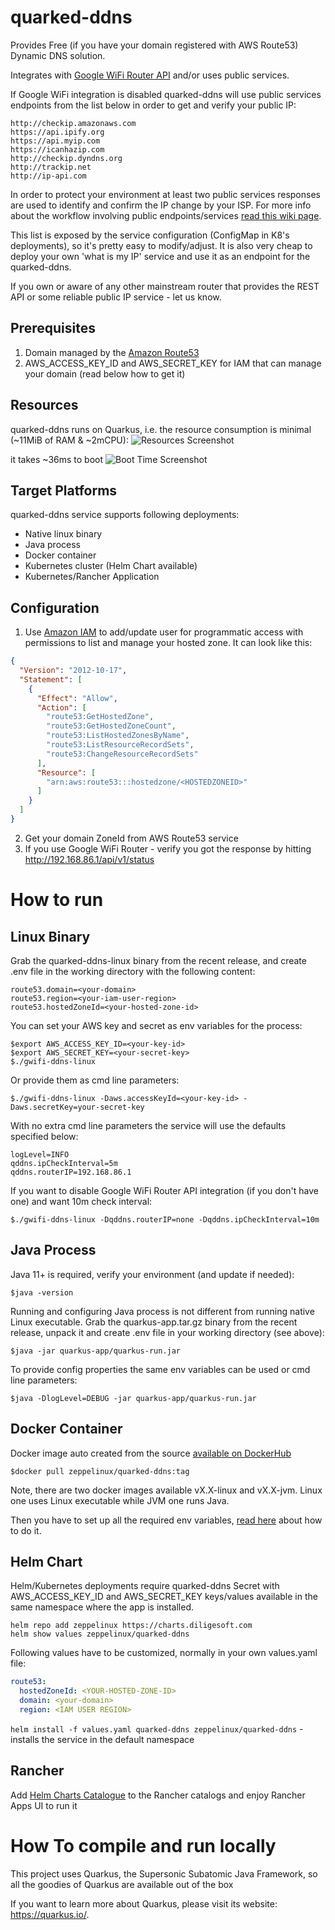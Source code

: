 # quarked-ddns
Provides Free (if you have your domain registered with AWS Route53) Dynamic DNS solution. 

Integrates with [Google WiFi Router API](https://github.com/olssonm/google-wifi-api) and/or uses 
public services. 

If Google WiFi integration is disabled quarked-ddns will use public services endpoints from the list below in order to get 
and verify your public IP:
```
http://checkip.amazonaws.com
https://api.ipify.org
https://api.myip.com
https://icanhazip.com
http://checkip.dyndns.org
http://trackip.net
http://ip-api.com
``` 
In order to protect your environment at least two public services responses are used to identify and confirm the IP change by your ISP.
For more info about the workflow involving public endpoints/services [read this wiki page](https://github.com/zeppelinux/quarked-ddns/wiki/Public-Services-Workflow).

This list is exposed by the service configuration (ConfigMap in K8's deployments), so it's pretty easy to modify/adjust. 
It is also very cheap to deploy your own 'what is my IP' service and use it as an endpoint for the quarked-ddns.

If you own or aware of any other mainstream router that provides the REST API or some reliable public IP service - let us know. 

## Prerequisites
1. Domain managed by the [Amazon Route53](https://aws.amazon.com/route53/)
2. AWS_ACCESS_KEY_ID and AWS_SECRET_KEY for IAM that can manage your domain (read below how to get it)

## Resources
quarked-ddns runs on Quarkus, i.e. the resource consumption is minimal (~11MiB of RAM & ~2mCPU):
![Resources Screenshot](https://zeppelinux.github.io/images/qddns-resources-screenshot.png)

it takes ~36ms to boot
![Boot Time Screenshot](https://zeppelinux.github.io/images/qddns-boot-log.png)

## Target Platforms
quarked-ddns service supports following deployments:
- Native linux binary
- Java process
- Docker container
- Kubernetes cluster (Helm Chart available)
- Kubernetes/Rancher Application

## Configuration
1. Use [Amazon IAM](https://console.aws.amazon.com/iam) to add/update user for programmatic access with permissions to 
   list and manage your hosted zone. It can look like this:
```json
{
  "Version": "2012-10-17",
  "Statement": [
    {
      "Effect": "Allow",
      "Action": [
        "route53:GetHostedZone",
        "route53:GetHostedZoneCount",
        "route53:ListHostedZonesByName",
        "route53:ListResourceRecordSets",
        "route53:ChangeResourceRecordSets"
      ],
      "Resource": [
        "arn:aws:route53:::hostedzone/<HOSTEDZONEID>"
      ]
    }
  ]
}
```
2. Get your domain ZoneId from AWS Route53 service
3. If you use Google WiFi Router - verify you got the response by hitting http://192.168.86.1/api/v1/status

# How to run
## Linux Binary
Grab the quarked-ddns-linux binary from the recent release, and create .env file in the working directory with the following content:
```
route53.domain=<your-domain>
route53.region=<your-iam-user-region>
route53.hostedZoneId=<your-hosted-zone-id>
```
You can set your AWS key and secret as env variables for the process: 
```
$export AWS_ACCESS_KEY_ID=<your-key-id>
$export AWS_SECRET_KEY=<your-secret-key>
$./gwifi-ddns-linux
```
Or provide them as cmd line parameters:
```
$./gwifi-ddns-linux -Daws.accessKeyId=<your-key-id> -Daws.secretKey=your-secret-key
```
With no extra cmd line parameters the service will use the defaults specified below:
```
logLevel=INFO
qddns.ipCheckInterval=5m
qddns.routerIP=192.168.86.1
```
If you want to disable Google WiFi Router API integration (if you don't have one) and want 10m check interval:
```
$./gwifi-ddns-linux -Dqddns.routerIP=none -Dqddns.ipCheckInterval=10m
```

## Java Process
Java 11+ is required, verify your environment (and update if needed):
```
$java -version
```
Running and configuring Java process is not different from running native Linux executable. Grab the quarkus-app.tar.gz
binary from the recent release, unpack it and create .env file in your working directory (see above):
```
$java -jar quarkus-app/quarkus-run.jar
```
To provide config properties the same env variables can be used or cmd line parameters:
```
$java -DlogLevel=DEBUG -jar quarkus-app/quarkus-run.jar
```

## Docker Container
Docker image auto created from the source [available on DockerHub](https://hub.docker.com/r/zeppelinux/quarked-ddns) 

```
$docker pull zeppelinux/quarked-ddns:tag
```
Note, there are two docker images available vX.X-linux and vX.X-jvm. Linux one uses Linux executable while JVM one runs Java.

Then you have to set up all the required env variables, [read here](https://docs.docker.com/engine/reference/commandline/run/) 
about how to do it.

## Helm Chart
Helm/Kubernetes deployments require quarked-ddns Secret with AWS_ACCESS_KEY_ID and AWS_SECRET_KEY keys/values available 
in the same namespace where the app is installed.
```
helm repo add zeppelinux https://charts.diligesoft.com
helm show values zeppelinux/quarked-ddns
```
Following values have to be customized, normally in your own values.yaml file:
```yaml
route53:
  hostedZoneId: <YOUR-HOSTED-ZONE-ID>
  domain: <your-domain>
  region: <IAM USER REGION>
```
```helm install -f values.yaml quarked-ddns zeppelinux/quarked-ddns``` - installs the service in the default namespace


## Rancher
Add [Helm Charts Catalogue](https://charts.diligesoft.com) to the Rancher catalogs and enjoy Rancher Apps UI to run it



# How To compile and run locally

This project uses Quarkus, the Supersonic Subatomic Java Framework, so all the goodies of Quarkus are available out of the box

If you want to learn more about Quarkus, please visit its website: https://quarkus.io/.

